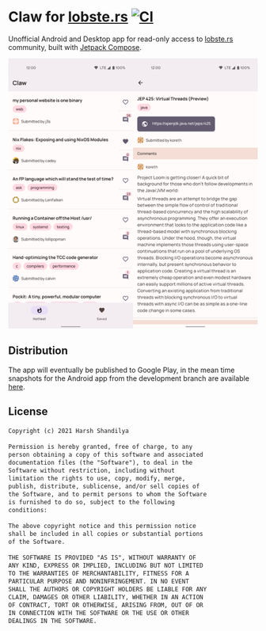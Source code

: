 # Claw for [lobste.rs](https://lobste.rs) [![CI](https://github.com/msfjarvis/compose-lobsters/actions/workflows/ci.yml/badge.svg)](https://github.com/msfjarvis/compose-lobsters/actions/workflows/ci.yml)

Unofficial Android and Desktop app for read-only access to [lobste.rs](https://lobste.rs) community, built with [Jetpack Compose](https://developer.android.com/jetpack/compose).

![Screenshots](./.github/readme_feature.png)

## Distribution

The app will eventually be published to Google Play, in the mean time snapshots for the Android app from the development branch are available [here](https://github.com/msfjarvis/compose-lobsters/releases/latest).

## License

```
Copyright (c) 2021 Harsh Shandilya

Permission is hereby granted, free of charge, to any
person obtaining a copy of this software and associated
documentation files (the "Software"), to deal in the
Software without restriction, including without
limitation the rights to use, copy, modify, merge,
publish, distribute, sublicense, and/or sell copies of
the Software, and to permit persons to whom the Software
is furnished to do so, subject to the following
conditions:

The above copyright notice and this permission notice
shall be included in all copies or substantial portions
of the Software.

THE SOFTWARE IS PROVIDED "AS IS", WITHOUT WARRANTY OF
ANY KIND, EXPRESS OR IMPLIED, INCLUDING BUT NOT LIMITED
TO THE WARRANTIES OF MERCHANTABILITY, FITNESS FOR A
PARTICULAR PURPOSE AND NONINFRINGEMENT. IN NO EVENT
SHALL THE AUTHORS OR COPYRIGHT HOLDERS BE LIABLE FOR ANY
CLAIM, DAMAGES OR OTHER LIABILITY, WHETHER IN AN ACTION
OF CONTRACT, TORT OR OTHERWISE, ARISING FROM, OUT OF OR
IN CONNECTION WITH THE SOFTWARE OR THE USE OR OTHER
DEALINGS IN THE SOFTWARE.
```
